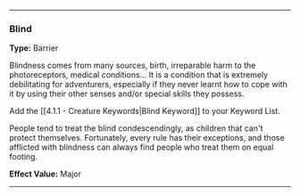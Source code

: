 ___
### Blind
__Type:__ Barrier

Blindness comes from many sources, birth, irreparable harm to the photoreceptors, medical conditions… It is a condition that is extremely debilitating for adventurers, especially if they never learnt how to cope with it by using their other senses and/or special skills they possess.

Add the [[4.1.1 - Creature Keywords|Blind Keyword]] to your Keyword List.

People tend to treat the blind condescendingly, as children that can't protect themselves. Fortunately, every rule has their exceptions, and those afflicted with blindness can always find people who treat them on equal footing.

__Effect Value:__ Major

___